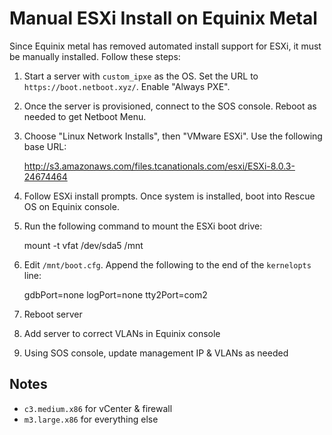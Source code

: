 # Manual ESXi Install on Equinix Metal

Since Equinix metal has removed automated install support for ESXi, it must be manually installed. Follow these steps:

1) Start a server with `custom_ipxe` as the OS. Set the URL to `https://boot.netboot.xyz/`. Enable "Always PXE".

2) Once the server is provisioned, connect to the SOS console. Reboot as needed to get Netboot Menu.

3) Choose "Linux Network Installs", then "VMware ESXi". Use the following base URL:

	http://s3.amazonaws.com/files.tcanationals.com/esxi/ESXi-8.0.3-24674464

4) Follow ESXi install prompts. Once system is installed, boot into Rescue OS on Equinix console.

5) Run the following command to mount the ESXi boot drive:

	mount -t vfat /dev/sda5 /mnt

6) Edit `/mnt/boot.cfg`. Append the following to the end of the `kernelopts` line:

	gdbPort=none logPort=none tty2Port=com2

7) Reboot server

8) Add server to correct VLANs in Equinix console

9) Using SOS console, update management IP & VLANs as needed

Notes
---

* `c3.medium.x86` for vCenter & firewall
* `m3.large.x86` for everything else
